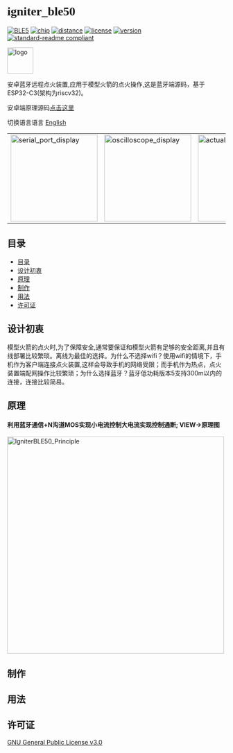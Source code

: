  # <font face="Black Italic">__igniter_ble50__</font>

[![BLE5](https://img.shields.io/badge/%E6%94%AF%E6%8C%81-BLE5-blue)](BLE5)
[![chip](https://img.shields.io/badge/chip-esp32__c3-blue)](chip)
[![distance](https://img.shields.io/badge/BLE5理论距离-300M-BrightGreen?style=flat)](distance)
[![license](https://img.shields.io/badge/License-GLPv3-orange)](LICENSE)
[![version](https://img.shields.io/badge/Version-1.0.0-color=Green?style=flat)](version)
[![standard-readme
compliant](https://img.shields.io/badge/readme%20style-standard-brightgreen.svg?style=flat-square)](https://github.com/RichardLitt/standard-readme)

<img src="https://cdn.jsdelivr.net/gh/bitrefactor/igniter_ble50/.image/Igniter.png?raw=true" width="60" alt="logo" /> 


安卓蓝牙远程点火装置,应用于模型火箭的点火操作,这是蓝牙端源码，基于ESP32-C3(架构为riscv32)。

安卓端原理源码[点击这里](https://github.com/bitrefactor/igniterBiu)

切换语言语言 [English](https://github.com/bitrefactor/igniter_ble50/blob/master/README_en.md)

<html>
    <table style="margin-left: auto; margin-right: auto;">
        <tr>
            <td>
                <img src="https://cdn.jsdelivr.net/gh/bitrefactor/igniter_ble50/.image/serial_port_display.png" width="200" alt="serial_port_display" />
            </td>
            <td>
                <img src="https://cdn.jsdelivr.net/gh/bitrefactor/igniter_ble50/.image/oscilloscope_display.png" width="200" alt="oscilloscope_display" />
            </td>
            <td>
                <img src="https://cdn.jsdelivr.net/gh/bitrefactor/igniter_ble50/.image/actual_effect.png" width="200" alt="actual_effect" />
            </td>
        </tr>
    </table>
</html>

## 目录
  - [目录](#目录)
  - [设计初衷](#设计初衷)
  - [原理](#原理)
  - [制作](#制作)
  - [用法](#用法)
  - [许可证](#许可证)


## 设计初衷

模型火箭的点火时,为了保障安全,通常要保证和模型火箭有足够的安全距离,并且有线部署比较繁琐。离线为最佳的选择。为什么不选择wifi？使用wifi的情境下，手机作为客户端连接点火装置,这样会导致手机的网络受限；而手机作为热点，点火装置端配网操作比较繁琐；为什么选择蓝牙？蓝牙低功耗版本5支持300m以内的连接，连接比较简易。

## 原理

#### 利用蓝牙通信+N沟道MOS实现小电流控制大电流实现控制通断; VIEW->原理图
<img src="https://cdn.jsdelivr.net/gh/bitrefactor/igniter_ble50/.image/IgniterBLE50_Principle.png" width="500" alt="IgniterBLE50_Principle" />

## 制作

## 用法


## 许可证

[GNU General Public License v3.0 ](../LICENSE)

